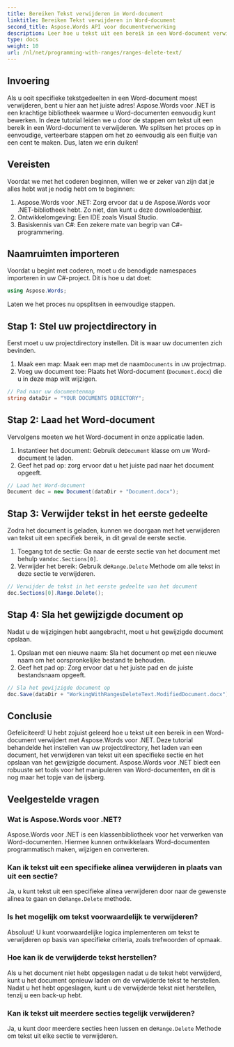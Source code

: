```yaml
---
title: Bereiken Tekst verwijderen in Word-document
linktitle: Bereiken Tekst verwijderen in Word-document
second_title: Aspose.Words API voor documentverwerking
description: Leer hoe u tekst uit een bereik in een Word-document verwijdert met Aspose.Words voor .NET met deze stapsgewijze tutorial. Perfect voor C#-ontwikkelaars.
type: docs
weight: 10
url: /nl/net/programming-with-ranges/ranges-delete-text/
---
```

## Invoering

Als u ooit specifieke tekstgedeelten in een Word-document moest verwijderen, bent u hier aan het juiste adres! Aspose.Words voor .NET is een krachtige bibliotheek waarmee u Word-documenten eenvoudig kunt bewerken. In deze tutorial leiden we u door de stappen om tekst uit een bereik in een Word-document te verwijderen. We splitsen het proces op in eenvoudige, verteerbare stappen om het zo eenvoudig als een fluitje van een cent te maken. Dus, laten we erin duiken!

## Vereisten

Voordat we met het coderen beginnen, willen we er zeker van zijn dat je alles hebt wat je nodig hebt om te beginnen:

1.  Aspose.Words voor .NET: Zorg ervoor dat u de Aspose.Words voor .NET-bibliotheek hebt. Zo niet, dan kunt u deze downloaden[hier](https://releases.aspose.com/words/net/).
2. Ontwikkelomgeving: Een IDE zoals Visual Studio.
3. Basiskennis van C#: Een zekere mate van begrip van C#-programmering.

## Naamruimten importeren

Voordat u begint met coderen, moet u de benodigde namespaces importeren in uw C#-project. Dit is hoe u dat doet:

```csharp
using Aspose.Words;
```

Laten we het proces nu opsplitsen in eenvoudige stappen.

## Stap 1: Stel uw projectdirectory in

Eerst moet u uw projectdirectory instellen. Dit is waar uw documenten zich bevinden.

1.  Maak een map: Maak een map met de naam`Documents` in uw projectmap.
2. Voeg uw document toe: Plaats het Word-document (`Document.docx`) die u in deze map wilt wijzigen.

```csharp
// Pad naar uw documentenmap
string dataDir = "YOUR DOCUMENTS DIRECTORY";
```

## Stap 2: Laad het Word-document

Vervolgens moeten we het Word-document in onze applicatie laden.

1.  Instantieer het document: Gebruik de`Document` klasse om uw Word-document te laden.
2. Geef het pad op: zorg ervoor dat u het juiste pad naar het document opgeeft.

```csharp
// Laad het Word-document
Document doc = new Document(dataDir + "Document.docx");
```

## Stap 3: Verwijder tekst in het eerste gedeelte

Zodra het document is geladen, kunnen we doorgaan met het verwijderen van tekst uit een specifiek bereik, in dit geval de eerste sectie.

1.  Toegang tot de sectie: Ga naar de eerste sectie van het document met behulp van`doc.Sections[0]`.
2.  Verwijder het bereik: Gebruik de`Range.Delete` Methode om alle tekst in deze sectie te verwijderen.

```csharp
// Verwijder de tekst in het eerste gedeelte van het document
doc.Sections[0].Range.Delete();
```

## Stap 4: Sla het gewijzigde document op

Nadat u de wijzigingen hebt aangebracht, moet u het gewijzigde document opslaan.

1. Opslaan met een nieuwe naam: Sla het document op met een nieuwe naam om het oorspronkelijke bestand te behouden.
2. Geef het pad op: Zorg ervoor dat u het juiste pad en de juiste bestandsnaam opgeeft.

```csharp
// Sla het gewijzigde document op
doc.Save(dataDir + "WorkingWithRangesDeleteText.ModifiedDocument.docx");
```

## Conclusie

Gefeliciteerd! U hebt zojuist geleerd hoe u tekst uit een bereik in een Word-document verwijdert met Aspose.Words voor .NET. Deze tutorial behandelde het instellen van uw projectdirectory, het laden van een document, het verwijderen van tekst uit een specifieke sectie en het opslaan van het gewijzigde document. Aspose.Words voor .NET biedt een robuuste set tools voor het manipuleren van Word-documenten, en dit is nog maar het topje van de ijsberg.

## Veelgestelde vragen

### Wat is Aspose.Words voor .NET?

Aspose.Words voor .NET is een klassenbibliotheek voor het verwerken van Word-documenten. Hiermee kunnen ontwikkelaars Word-documenten programmatisch maken, wijzigen en converteren.

### Kan ik tekst uit een specifieke alinea verwijderen in plaats van uit een sectie?

 Ja, u kunt tekst uit een specifieke alinea verwijderen door naar de gewenste alinea te gaan en de`Range.Delete` methode.

### Is het mogelijk om tekst voorwaardelijk te verwijderen?

Absoluut! U kunt voorwaardelijke logica implementeren om tekst te verwijderen op basis van specifieke criteria, zoals trefwoorden of opmaak.

### Hoe kan ik de verwijderde tekst herstellen?

Als u het document niet hebt opgeslagen nadat u de tekst hebt verwijderd, kunt u het document opnieuw laden om de verwijderde tekst te herstellen. Nadat u het hebt opgeslagen, kunt u de verwijderde tekst niet herstellen, tenzij u een back-up hebt.

### Kan ik tekst uit meerdere secties tegelijk verwijderen?

 Ja, u kunt door meerdere secties heen lussen en de`Range.Delete` Methode om tekst uit elke sectie te verwijderen.